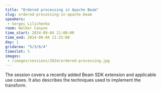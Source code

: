 ```yaml
---
title: "Ordered processing in Apache Beam"
slug: ordered-processing-in-apache-beam
speakers:
 - Sergei Lilichenko
room: Walker Canyon
time_start: 2024-09-04 11:00:00
time_end: 2024-09-04 11:25:00
day: 1
gridarea: "5/3/6/4"
timeslot: 5
images:
 - /images/sessions/2024/ordered-processing.jpg 
---
```


The session covers a recently added Beam SDK extension and applicable use cases. It also describes the techniques used to implement the transform.